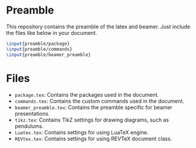 # Preamble

This repository contains the preamble of the latex and beamer. Just include the files like below in your document.

```latex
\input{preamble/package}
\input{preamble/commands}
\input{preamble/beamer_preamble}
```

# Files
- `package.tex`: Contains the packages used in the document.
- `commands.tex`: Contains the custom commands used in the document.
- `beamer_preamble.tex`: Contains the preamble specific for beamer presentations.
- `tikz.tex`: Contains TikZ settings for drawing diagrams, such as pendulums.
- `Luatex.tex`: Contains settings for using LuaTeX engine.
- `REVtex.tex`: Contains settings for using REVTeX document class.

